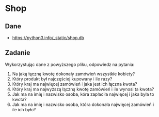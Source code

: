 # Shop

## Dane

* https://python3.info/_static/shop.db

## Zadanie

Wykorzystując dane z powyższego pliku, odpowiedz na pytania:

1. Na jaką łączną kwotę dokonały zamówień wszystkie kobiety?
2. Który produkt był najczęściej kupowany i ile razy?
3. Który kraj ma najwięcej zamówień i jaka jest ich łączna kwota?
4. Który kraj ma najwyższą łączną kwotę zamówień i ile wynosi ta kwota?
5. Jak ma na imię i nazwisko osoba, kóra zapłaciła najwięcej i jaka była to kwota?
6. Jak ma na imię i nazwisko osoba, która dokonała najwięcej zamówień i ile ich było?
